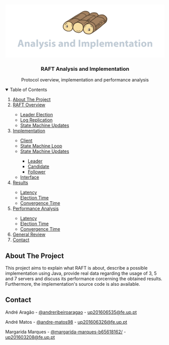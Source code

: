 <br />
<p align="center">
  <a href="https://github.com/araragao/raft/tree/main/pictures">
    <img src="pictures/raft_repository_logo.png" alt="Logo">
  </a>
  <h3 align="center">RAFT Analysis and Implementation</h3>
  <p align="center">Protocol overview, implementation and performance analysis</p>
</p>

<details open="open">
  <summary>Table of Contents</summary>
  <ol>
    <li>
      <a href="#about-the-project">About The Project</a>
    </li>
    <li><a href="#raft-overview">RAFT Overview</a></li>
      <ul>
        <li><a href="#leader-election">Leader Election</a></li>
        <li><a href="#log-replication">Log Replication</a></li>
        <li><a href="#update-state-machine">State Machine Updates</a></li>
      </ul>
    <li><a href="#implementation">Implementation</a></li>
      <ul>
        <li><a href="#client">Client</a></li>
        <li><a href="#state-machine-loop">State Machine Loop</a></li>
        <li><a href="#update-state-machine">State Machine Updates</a></li>
            <ul>
              <li><a href="#leader">Leader</a></li>
              <li><a href="#candidate">Candidate</a></li>
              <li><a href="#follower">Follower</a></li>
            </ul>
        <li><a href="#interface">Interface</a></li>
      </ul>
    <li><a href="#results">Results</a></li>
      <ul>
        <li><a href="#latency-results">Latency</a></li>
        <li><a href="#election-time-results">Election Time</a></li>
        <li><a href="#convergence-time-results">Convergence Time</a></li>
      </ul>
    <li><a href="#performance-analysis">Performance Analysis</a></li>
      <ul>
        <li><a href="#latency-analysis">Latency</a></li>
        <li><a href="#election-time-analysis">Election Time</a></li>
        <li><a href="#convergence-time-analysis">Convergence Time</a></li>
      </ul>
    <li><a href="#general-review">General Review</a></li>
    <li><a href="#contact">Contact</a></li>
  </ol>
</details>

## About The Project

This project aims to explain what RAFT is about, describe a possible implementation using Java, provide real data regarding the usage of 3, 5 and 7 servers and discuss its performance corcerning the obtained results.
Furthermore, the implementation's source code is also available.

## Contact

André Aragão - [@andreribeiroaragao](https://www.linkedin.com/in/andreribeiroaragao/) - up201606535@fe.up.pt

André Matos - [@andre-matos98](https://www.linkedin.com/in/andre-matos98/) - up201606326@fe.up.pt

Margarida Marques - [@margarida-marques-b65618162/](https://www.linkedin.com/in/margarida-marques-b65618162/) - up201603208@fe.up.pt
